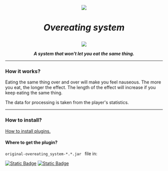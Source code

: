 <p align="center">
    <a href="https://github.com/AndyLocks/overeating_system/releases"><img src="https://img.shields.io/badge/Releases-gray?style=for-the-badge&logo=github&label=Git&labelColor=black"></a>
</p>

# ***<p align="center">Overeating system</p>***

<p align="center"><img src="https://static.wikia.nocookie.net/minecraft_gamepedia/images/a/aa/Golden_Carrot_JE4_BE2.png/revision/latest?cb=20200430031437"></p>

***<p align="center">A system that won't let you eat the same thing.</p>***

___

### How it works?
Eating the same thing over and over will make you feel nauseous.
The more you eat, the longer the effect.
The length of the effect will increase if you keep eating the same thing.

The data for processing is taken from the player's statistics.
___
### How to install?
[How to install plugins.](https://bukkit.fandom.com/wiki/Installing_Plugins)
#### Where to get the plugin?
`original-overeating_system-*.*.jar ` file in:

[![Static Badge](https://img.shields.io/badge/Releases-gray?style=for-the-badge&logo=github&label=Git&labelColor=black)](https://github.com/AndyLocks/overeating_system/releases)
[![Static Badge](https://img.shields.io/badge/target-gray?style=for-the-badge&logo=github&label=Git&labelColor=black)](https://github.com/AndyLocks/overeating_system/tree/master/target)